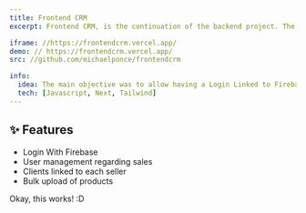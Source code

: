 ```yaml
---
title: Frontend CRM
excerpt: Frontend CRM, is the continuation of the backend project. The interface is quite intuitive and allows you to quickly become familiar with the environment.

iframe: //https://frontendcrm.vercel.app/
demo: // https://frontendcrm.vercel.app/
src: //github.com/michaelponce/frontendcrm

info:
  idea: The main objective was to allow having a Login Linked to Firebase, which provides greater security. In addition, it allows you to have control of the sales made or the deliveries of pending products.
  tech: [Javascript, Next, Tailwind]
---
```


## 


## ✨ Features

- Login With Firebase
- User management regarding sales
- Clients linked to each seller
- Bulk upload of products



Okay, this works!
:D

